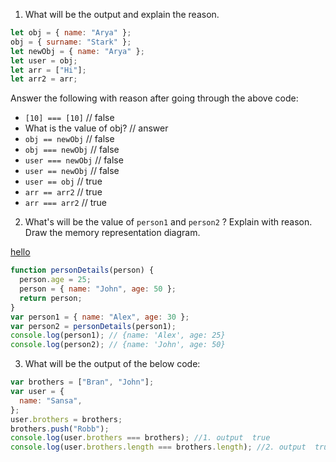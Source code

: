 1. What will be the output and explain the reason.

```js
let obj = { name: "Arya" };
obj = { surname: "Stark" };
let newObj = { name: "Arya" };
let user = obj;
let arr = ["Hi"];
let arr2 = arr;
```

Answer the following with reason after going through the above code:

- `[10] === [10]` // false
- What is the value of obj? // answer
- `obj == newObj` // false
- `obj === newObj` // false
- `user === newObj` // false
- `user == newObj` // false
- `user == obj` // true
- `arr == arr2` // true
- `arr === arr2` // true

2. What's will be the value of `person1` and `person2` ? Explain with reason. Draw the memory representation diagram.

<!-- To add this image here use ![name](./hello.jpg) -->

[hello](./hello.jpg)

```js
function personDetails(person) {
  person.age = 25;
  person = { name: "John", age: 50 };
  return person;
}
var person1 = { name: "Alex", age: 30 };
var person2 = personDetails(person1);
console.log(person1); // {name: 'Alex', age: 25}
console.log(person2); // {name: 'John', age: 50}
```

3. What will be the output of the below code:

```js
var brothers = ["Bran", "John"];
var user = {
  name: "Sansa",
};
user.brothers = brothers;
brothers.push("Robb");
console.log(user.brothers === brothers); //1. output  true
console.log(user.brothers.length === brothers.length); //2. output  true
```
